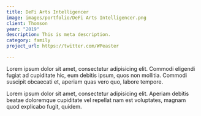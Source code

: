 ```yaml
---
title: DeFi Arts Intelligencer
image: images/portfolio/DeFi Arts Intelligencer.png
client: Thomson
year: "2019"
description: This is meta description.
category: family
project_url: https://twitter.com/WPeaster

---
```

Lorem ipsum dolor sit amet, consectetur adipisicing elit. Commodi eligendi fugiat ad cupiditate hic, eum debitis ipsum, quos non mollitia. Commodi suscipit obcaecati et, aperiam quas vero quo, labore tempore.

Lorem ipsum dolor sit amet, consectetur adipisicing elit. Aperiam debitis beatae doloremque cupiditate vel repellat nam est voluptates, magnam quod explicabo fugit, quidem.